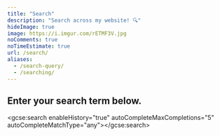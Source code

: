 ```yaml
---
title: "Search"
description: "Search across my website! 🔍️"
hideImage: true
image: https://i.imgur.com/rETMF3V.jpg
noComments: true
noTimeEstimate: true
url: /search/
aliases:
  - /search-query/
  - /searching/
---
```


## Enter your search term below.

<link rel="stylesheet" href="/assets/css/search.css">

<script>
  (function() {
    var cx = '008213476470887739041:ade_gb9mv7g';
    var gcse = document.createElement('script');
    gcse.type = 'text/javascript';
    gcse.async = true;
    gcse.src = 'https://cse.google.com/cse.js?cx=' + cx;
    var s = document.getElementsByTagName('script')[0];
    s.parentNode.insertBefore(gcse, s);
  })();
</script>

<gcse:search enableHistory="true" autoCompleteMaxCompletions="5" autoCompleteMatchType="any"></gcse:search>

